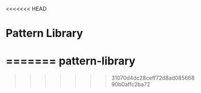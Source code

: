 <<<<<<< HEAD

# Pattern Library




=======
pattern-library
===============
>>>>>>> 31070d4dc28ceff72d8ad08566890b0affc2ba72
